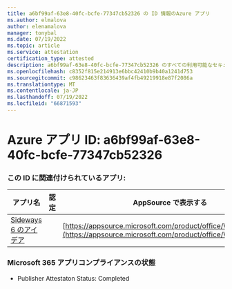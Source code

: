 ```yaml
---
title: a6bf99af-63e8-40fc-bcfe-77347cb52326 の ID 情報のAzure アプリ
ms.author: elmalova
author: elenamalova
manager: tonybal
ms.date: 07/19/2022
ms.topic: article
ms.service: attestation
certification_type: attested
description: a6bf99af-63e8-40fc-bcfe-77347cb52326 のすべての利用可能なセキュリティとコンプライアンス情報。
ms.openlocfilehash: c8352f815e214913e6bbc42410b9b40a1241d753
ms.sourcegitcommit: c98623463f83636439af4fb49219918e87f2086a
ms.translationtype: MT
ms.contentlocale: ja-JP
ms.lasthandoff: 07/19/2022
ms.locfileid: "66871593"
---
```

# <a name="azure-app-id-a6bf99af-63e8-40fc-bcfe-77347cb52326"></a>Azure アプリ ID: a6bf99af-63e8-40fc-bcfe-77347cb52326


### <a name="apps-associated-with-this-id"></a>この ID に関連付けられているアプリ:
| **アプリ名** | **認定** | **AppSource で表示する** |
|--------------|---------------|-----------------------|
| [Sideways 6 のアイデア](../forward/WA200002782.md) |  | [https://appsource.microsoft.com/product/office/WA200002782](https://appsource.microsoft.com/product/office/WA200002782) |

### <a name="microsoft-365-app-compliance-status"></a>Microsoft 365 アプリコンプライアンスの状態
- Publisher Attestaton Status: Completed
